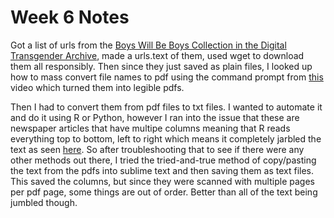 # Week 6 Notes

Got a list of urls from the [Boys Will Be Boys Collection in the Digital Transgender Archive](https://www.digitaltransgenderarchive.net/catalog?f%5Bcollection_name_ssim%5D%5B%5D=Boys+Will+Be+Boys+), made a urls.text of them, used wget to download them all responsibly. Then since they just saved as plain files, I looked up how to mass convert file names to pdf using the command prompt from [this](https://youtu.be/TjdTFQKQykg?t=103) video which turned them into legible pdfs.


Then I had to convert them from pdf files to txt files. I wanted to automate it and do it using R or Python, however I ran into the issue that these are newspaper articles that have multipe columns meaning that R reads everything top to bottom, left to right which means it completely jarbled the text as seen [here](PDFtoPNGtoText.png). So after troubleshooting that to see if there were any other methods out there, I tried the tried-and-true method of copy/pasting the text from the pdfs into sublime text and then saving them as text files.
This saved the columns, but since they were scanned with multiple pages per pdf page, some things are out of order. Better than all of the text being jumbled though.

